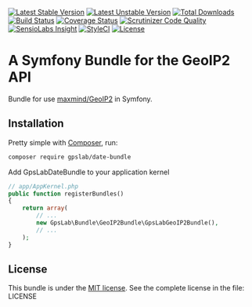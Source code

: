 [![Latest Stable Version](https://img.shields.io/packagist/v/gpslab/geoip2.svg?maxAge=3600&label=stable)](https://packagist.org/packages/gpslab/geoip2)
[![Latest Unstable Version](https://img.shields.io/packagist/vpre/gpslab/geoip2.svg?maxAge=3600&label=unstable)](https://packagist.org/packages/gpslab/geoip2)
[![Total Downloads](https://img.shields.io/packagist/dt/gpslab/geoip2.svg?maxAge=3600)](https://packagist.org/packages/gpslab/geoip2)
[![Build Status](https://img.shields.io/travis/gpslab/geoip2.svg?maxAge=3600)](https://travis-ci.org/gpslab/geoip2)
[![Coverage Status](https://img.shields.io/coveralls/gpslab/geoip2.svg?maxAge=3600)](https://coveralls.io/github/gpslab/geoip2?branch=master)
[![Scrutinizer Code Quality](https://img.shields.io/scrutinizer/g/gpslab/geoip2.svg?maxAge=3600)](https://scrutinizer-ci.com/g/gpslab/geoip2/?branch=master)
[![SensioLabs Insight](https://img.shields.io/sensiolabs/i/21b2bef1-ea4f-4fe9-a82a-dc5e70616b66.svg?maxAge=3600&label=SLInsight)](https://insight.sensiolabs.com/projects/21b2bef1-ea4f-4fe9-a82a-dc5e70616b66)
[![StyleCI](https://styleci.io/repos/79822037/shield?branch=master)](https://styleci.io/repos/79822037)
[![License](https://img.shields.io/packagist/l/gpslab/geoip2.svg?maxAge=3600)](https://github.com/gpslab/geoip2)

A Symfony Bundle for the GeoIP2 API
====================================

Bundle for use [maxmind/GeoIP2](https://github.com/maxmind/GeoIP2-php) in Symfony.

## Installation

Pretty simple with [Composer](http://packagist.org), run:

```sh
composer require gpslab/date-bundle
```

Add GpsLabDateBundle to your application kernel

```php
// app/AppKernel.php
public function registerBundles()
{
    return array(
        // ...
        new GpsLab\Bundle\GeoIP2Bundle\GpsLabGeoIP2Bundle(),
        // ...
    );
}
```

## License

This bundle is under the [MIT license](http://opensource.org/licenses/MIT). See the complete license in the file: LICENSE
